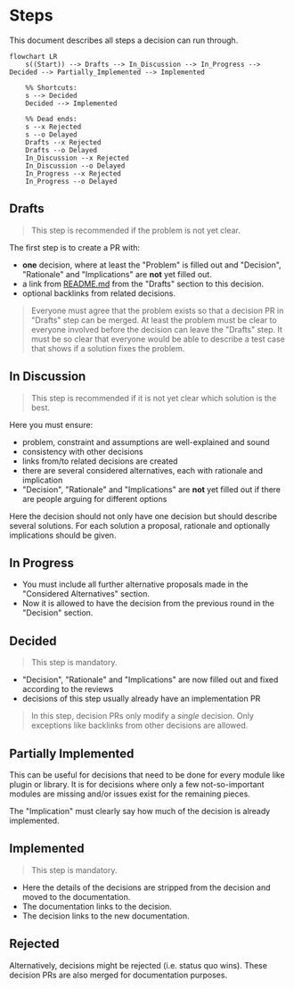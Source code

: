 # Steps

This document describes all steps a decision can run through.

```mermaid
flowchart LR
    s((Start)) --> Drafts --> In_Discussion --> In_Progress --> Decided --> Partially_Implemented --> Implemented

    %% Shortcuts:
    s --> Decided
    Decided --> Implemented

    %% Dead ends:
    s --x Rejected
    s --o Delayed
    Drafts --x Rejected
    Drafts --o Delayed
    In_Discussion --x Rejected
    In_Discussion --o Delayed
    In_Progress --x Rejected
    In_Progress --o Delayed
```

## Drafts

> This step is recommended if the problem is not yet clear.

The first step is to create a PR with:

- **one** decision, where at least the "Problem" is filled out and "Decision", "Rationale" and "Implications" are **not** yet filled out.
- a link from [README.md](../README.md) from the "Drafts" section to this decision.
- optional backlinks from related decisions.

> Everyone must agree that the problem exists so that a decision PR in "Drafts" step can be merged.
> At least the problem must be clear to everyone involved before the decision can leave the "Drafts" step.
> It must be so clear that everyone would be able to describe a test case that shows if a solution fixes the problem.

## In Discussion

> This step is recommended if it is not yet clear which solution is the best.

Here you must ensure:

- problem, constraint and assumptions are well-explained and sound
- consistency with other decisions
- links from/to related decisions are created
- there are several considered alternatives, each with rationale and implication
- "Decision", "Rationale" and "Implications" are **not** yet filled out if there are people arguing for different options

Here the decision should not only have one decision but should describe several solutions.
For each solution a proposal, rationale and optionally implications should be given.

## In Progress

- You must include all further alternative proposals made in the "Considered Alternatives" section.
- Now it is allowed to have the decision from the previous round in the "Decision" section.

## Decided

> This step is mandatory.

- "Decision", "Rationale" and "Implications" are now filled out and fixed according to the reviews
- decisions of this step usually already have an implementation PR

> In this step, decision PRs only modify a _single_ decision.
> Only exceptions like backlinks from other decisions are allowed.

## Partially Implemented

This can be useful for decisions that need to be done for every module like plugin or library.
It is for decisions where only a few not-so-important modules are missing and/or issues exist for the remaining pieces.

The "Implication" must clearly say how much of the decision is already implemented.

## Implemented

> This step is mandatory.

- Here the details of the decisions are stripped from the decision and moved to the documentation.
- The documentation links to the decision.
- The decision links to the new documentation.

## Rejected

Alternatively, decisions might be rejected (i.e. status quo wins).
These decision PRs are also merged for documentation purposes.

